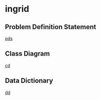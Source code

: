 # ingrid 

## Problem Definition Statement

[pds](http://docs.google.com/document/d/12LCpVR3TZz7EL3sV2CYNCwD4w02WmYpcflv4mMLTkPU/edit?usp=sharing//)

## Class Diagram

[cd](https://drive.google.com/file/d/1AozoO6KTiTInhLL9eeQEfJrZfPSHKGBR/view?usp=sharing)


## Data Dictionary

[dd](https://docs.google.com/document/d/12s9fHaxWb9rD8V09BLxDCDfbPrjiy-O9oJxOIVYQANM/edit?usp=sharing)
